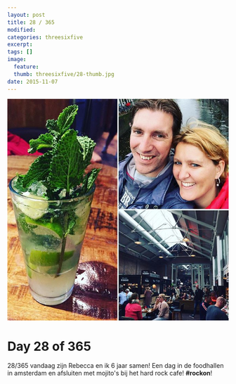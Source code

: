 ```yaml
---
layout: post
title: 28 / 365
modified:
categories: threesixfive
excerpt:
tags: []
image:
  feature: 
  thumb: threesixfive/28-thumb.jpg
date: 2015-11-07
---
```


![28](/images/threesixfive/28.jpg)

# Day 28 of 365

28/365 vandaag zijn Rebecca en ik 6 jaar samen! Een dag in de foodhallen in amsterdam en afsluiten met mojito&#39;s bij het hard rock cafe! **\#rockon**!
